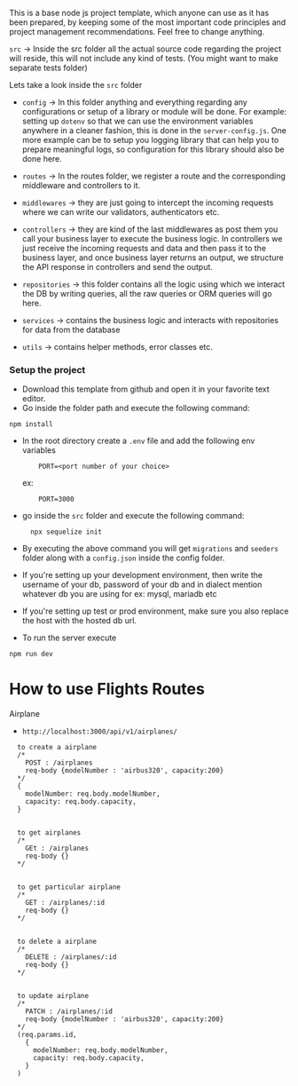 This is a base node js project template, which anyone can use as it has been prepared, by keeping some of the most important code principles and project management recommendations. Feel free to change anything. 


`src` -> Inside the src folder all the actual source code regarding the project will reside, this will not include any kind of tests. (You might  want to make separate tests folder)

Lets take a look inside the `src` folder

 - `config` -> In this folder anything and everything regarding any configurations or setup of a library or module will be done. For example: setting up `dotenv` so that we can use the environment variables anywhere in a cleaner fashion, this is done in the `server-config.js`. One more example can be to setup you logging library that can help you to prepare meaningful logs, so configuration for this library should also be done here. 

 - `routes` -> In the routes folder, we register a route and the corresponding middleware and controllers to it. 

 - `middlewares` -> they are just going to intercept the incoming requests where we can write our validators, authenticators etc. 

 - `controllers` -> they are kind of the last middlewares as post them you call your business layer to execute the business logic. In controllers we just receive the incoming requests and data and then pass it to the business layer, and once business layer returns an output, we structure the API response in controllers and send the output. 

 - `repositories` -> this folder contains all the logic using which we interact the DB by writing queries, all the raw queries or ORM queries will go here.

 - `services` -> contains the business logic and interacts with repositories for data from the database

 - `utils` -> contains helper methods, error classes etc.

### Setup the project

 - Download this template from github and open it in your favorite text editor. 
 - Go inside the folder path and execute the following command:
  ```
  npm install
  ```
 - In the root directory create a `.env` file and add the following env variables
    ```
        PORT=<port number of your choice>
    ```
    ex: 
    ```
        PORT=3000
    ```
 - go inside the `src` folder and execute the following command:
    ```
      npx sequelize init
    ```
 - By executing the above command you will get `migrations` and `seeders` folder along with a `config.json` inside the config folder. 
 - If you're setting up your development environment, then write the username of your db, password of your db and in dialect mention whatever db you are using for ex: mysql, mariadb etc
 - If you're setting up test or prod environment, make sure you also replace the host with the hosted db url.

 - To run the server execute
 ```
 npm run dev
 ```


# How to use Flights Routes
Airplane
- `http://localhost:3000/api/v1/airplanes/`
```
  to create a airplane
  /*
    POST : /airplanes
    req-body {modelNumber : 'airbus320', capacity:200}
  */
  {
    modelNumber: req.body.modelNumber,
    capacity: req.body.capacity,
  }


  to get airplanes
  /*
    GEt : /airplanes
    req-body {}
  */


  to get particular airplane
  /*
    GET : /airplanes/:id
    req-body {}
  */


  to delete a airplane
  /*
    DELETE : /airplanes/:id
    req-body {}
  */


  to update airplane
  /*
    PATCH : /airplanes/:id
    req-body {modelNumber : 'airbus320', capacity:200}
  */
  (req.params.id,
    {
      modelNumber: req.body.modelNumber,
      capacity: req.body.capacity,
    }
  )

```
